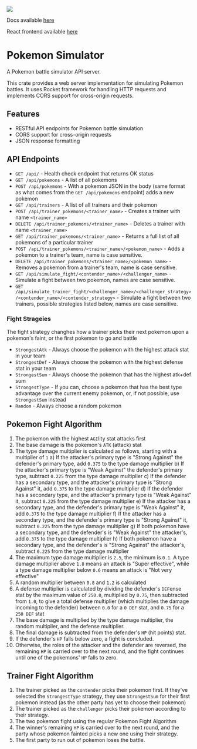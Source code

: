 ![](https://github.com/vaqxai/pokemon-simulator/actions/workflows/rust.yml/badge.svg)

Docs available [here](https://vaqxai.github.io/pokemon-simulator/pokemon_simulator/index.html)

React frontend available [here](https://github.com/Daniel-K-Bracki/pokemon-simulator-frontend)

# Pokemon Simulator

A Pokemon battle simulator API server.

This crate provides a web server implementation for simulating Pokemon battles.
It uses Rocket framework for handling HTTP requests and implements CORS support
for cross-origin requests.

## Features

- RESTful API endpoints for Pokemon battle simulation
- CORS support for cross-origin requests
- JSON response formatting

## API Endpoints

- `GET /api/` - Health check endpoint that returns OK status
- `GET /api/pokemons` - A list of all pokemons
- `POST /api/pokemons` - With a pokemon JSON in the body (same format as what comes from the `GET /api/pokemons` endpoint) adds a new pokemon
- `GET /api/trainers` - A list of all trainers and their pokemon
- `POST /api/trainer_pokemons/<trainer_name>` - Creates a trainer with name `<trainer_name>`
- `DELETE /api/trainer_pokemons/<trainer_name>` - Deletes a trainer with name `<trainer_name>`
- `GET /api/trainer_pokemons/<trainer_name>` - Returns a full list of all pokemons of a particular trainer
- `POST /api/trainer_pokemons/<trainer_name>/<pokemon_name>` - Adds a pokemon to a trainer's team, name is case sensitive.
- `DELETE /api/trainer_pokemons/<trainer_name>/<pokemon_name>` - Removes a pokemon from a trainer's team, name is case sensitive.
- `GET /api/simulate_fight/<contender_name>/<challenger_name>` - Simulate a fight between two pokemon, names are case sensitive.
- `GET /api/simulate_trainer_fight/<challenger_name>/<challenger_strategy>/<contender_name>/<contender_strategy>` - Simulate a fight between two trainers, possible strategies listed below, names are case sensitive.

### Fight Strageies
The fight strategy changhes how a trainer picks their next pokemon upon a pokemon's faint, or the first pokemon to go and battle
- `StrongestAtk` - Always choose the pokemon with the highest attack stat in your team
- `StrongestDef` - Always choose the pokemon with the highest defense stat in your team
- `StrongestSum` - Always choose the pokemon that has the highest atk+def sum
- `StrongestType` - If you can, choose a pokemon that has the best type advantage over the current enemy pokemon, or, if not possible, use `StrongestSum` instead
- `Random` - Always choose a random pokemon

## Pokemon Fight Algorithm
1. The pokemon with the highest `AGI`lity stat attacks first
2. The base damage is the pokemon's `ATK` (attack) stat
3. The type damage multiplier is calculated as follows, starting with a multiplier of `1`
  a) If the attacker's primary type is "Strong Against" the defender's primary type, add `0.375` to the type damage multiplier
  b) If the attacker's primary type is "Weak Against" the defender's primary type, subtract `0.225` from the type damage multiplier
  c) If the defender has a secondary type, and the attacker's primary type is "Strong Against" it, add `0.375` to the type damage multiplier
  d) If the defender has a secondary type, and the attacker's primary type is "Weak Against" it, subtract `0.225` from the type damage multiplier
  e) If the attacker has a secondary type, and the defender's primary type is "Weak Against" it, add `0.375` to the type damage multiplier
  f) If the attacker has a secondary type, and the defender's primary type is "Strong Against" it, subtract `0.225` from the type damage multiplier
  g) If both pokemon have a secondary type, and the defender's is "Weak Against" the attacker's, add `0.375` to the type damage multiplier
  h) If both pokemon have a secondary type, and the defender's is "Strong Against" the attacker's, subtract `0.225` from the type damage multiplier
4. The maximum type damage multiplier is `2.5`, the minimum is `0.1`. A type damage multiplier above `1.8` means an attack is "Super effective", while a type damage multiplier below `0.6` means an attack is "Not very effective"
5. A random multiplier between `0.8` and `1.2` is calculated
6. A defense multiplier is calculated by dividing the defender's `DEF`ense stat by the maximum value of `250.0`, multiplied by `0.75`, then subtracted from `1.0`, to give a total defense multiplier (which multiplies the damage incoming to the defender) between `0.0` for a `0 DEF` stat, and `0.75` for a `250 DEF` stat
7. The base damage is multiplied by the type damage multiplier, the random multiplier, and the defense multiplier.
8. The final damage is subtracted from the defender's `HP` (hit points) stat.
9. If the defender's `HP` falls below zero, a fight is concluded.
10. Otherwise, the roles of the attacker and the defender are reversed, the remaining `HP` is carried over to the next round, and the fight continues until one of the pokemons' `HP` falls to zero.

## Trainer Fight Algorithm
1. The trainer picked as the `contender` picks their pokemon first. If they've selected the `StrongestType` strategy, they use `StrongestSum` for their first pokemon instead (as the other party has yet to choose their pokemon)
2. The trainer picked as the `challenger` picks their pokemon according to their strategy.
3. The two pokemon fight using the regular Pokemon Fight Algorithm
4. The winner's remaining `HP` is carried over to the next round, and the party whose pokemon fainted picks a new one using their strategy.
5. The first party to run out of pokemon loses the battle.

